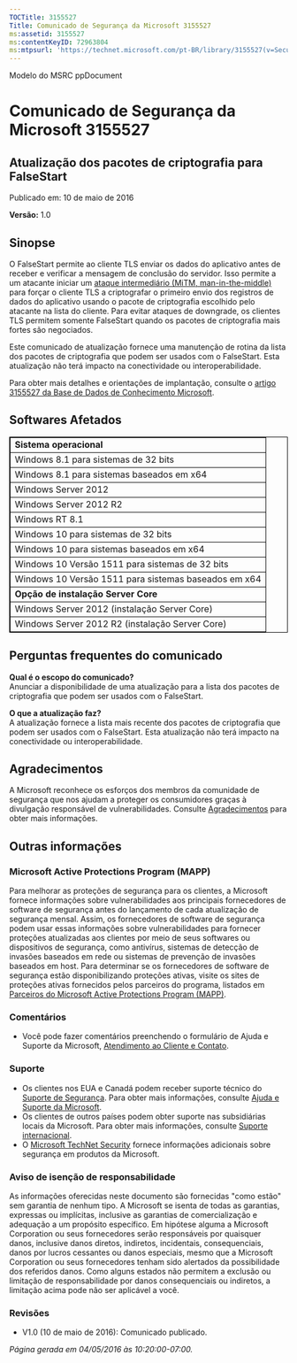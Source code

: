```yaml
---
TOCTitle: 3155527
Title: Comunicado de Segurança da Microsoft 3155527
ms:assetid: 3155527
ms:contentKeyID: 72963804
ms:mtpsurl: 'https://technet.microsoft.com/pt-BR/library/3155527(v=Security.10)'
---
```


Modelo do MSRC ppDocument

Comunicado de Segurança da Microsoft 3155527
============================================

Atualização dos pacotes de criptografia para FalseStart
-------------------------------------------------------

Publicado em: 10 de maio de 2016

**Versão:** 1.0

Sinopse
-------

<span id="sectionToggle0"></span>
O FalseStart permite ao cliente TLS enviar os dados do aplicativo antes de receber e verificar a mensagem de conclusão do servidor. Isso permite a um atacante iniciar um [ataque intermediário (MiTM, man-in-the-middle)](https://technet.microsoft.com/pt-br/library/security/dn848375.aspx) para forçar o cliente TLS a criptografar o primeiro envio dos registros de dados do aplicativo usando o pacote de criptografia escolhido pelo atacante na lista do cliente. Para evitar ataques de downgrade, os clientes TLS permitem somente FalseStart quando os pacotes de criptografia mais fortes são negociados.

Este comunicado de atualização fornece uma manutenção de rotina da lista dos pacotes de criptografia que podem ser usados com o FalseStart. Esta atualização não terá impacto na conectividade ou interoperabilidade.

Para obter mais detalhes e orientações de implantação, consulte o [artigo 3155527 da Base de Dados de Conhecimento Microsoft](http://support.microsoft.com/pt-br/kb/3155527).

Softwares Afetados
------------------

<span id="sectionToggle1"></span>
 
<table style="border:1px solid black;">
<colgroup>
<col width="100%" />
</colgroup>
<tbody>
<tr class="odd">
<td style="border:1px solid black;"><strong>Sistema operacional</strong></td>
</tr>
<tr class="even">
<td style="border:1px solid black;">Windows 8.1 para sistemas de 32 bits</td>
</tr>
<tr class="odd">
<td style="border:1px solid black;">Windows 8.1 para sistemas baseados em x64</td>
</tr>
<tr class="even">
<td style="border:1px solid black;">Windows Server 2012</td>
</tr>
<tr class="odd">
<td style="border:1px solid black;">Windows Server 2012 R2</td>
</tr>
<tr class="even">
<td style="border:1px solid black;">Windows RT 8.1</td>
</tr>
<tr class="odd">
<td style="border:1px solid black;">Windows 10 para sistemas de 32 bits</td>
</tr>
<tr class="even">
<td style="border:1px solid black;">Windows 10 para sistemas baseados em x64</td>
</tr>
<tr class="odd">
<td style="border:1px solid black;">Windows 10 Versão 1511 para sistemas de 32 bits</td>
</tr>
<tr class="even">
<td style="border:1px solid black;">Windows 10 Versão 1511 para sistemas baseados em x64</td>
</tr>
<tr class="odd">
<td style="border:1px solid black;"><strong>Opção de instalação Server Core</strong></td>
</tr>
<tr class="even">
<td style="border:1px solid black;">Windows Server 2012 (instalação Server Core)</td>
</tr>
<tr class="odd">
<td style="border:1px solid black;">Windows Server 2012 R2 (instalação Server Core)</td>
</tr>
</tbody>
</table>
  
Perguntas frequentes do comunicado  
----------------------------------
  
<span id="sectionToggle2"></span>
**Qual é o escopo do comunicado?**  
Anunciar a disponibilidade de uma atualização para a lista dos pacotes de criptografia que podem ser usados com o FalseStart.
  
**O que a atualização faz?**  
A atualização fornece a lista mais recente dos pacotes de criptografia que podem ser usados com o FalseStart. Esta atualização não terá impacto na conectividade ou interoperabilidade.
  
Agradecimentos  
--------------
  
<span id="sectionToggle3"></span>
A Microsoft reconhece os esforços dos membros da comunidade de segurança que nos ajudam a proteger os consumidores graças à divulgação responsável de vulnerabilidades. Consulte [Agradecimentos](https://technet.microsoft.com/pt-br/library/security/mt674627.aspx) para obter mais informações.
  
Outras informações  
------------------
  
<span id="sectionToggle4"></span>
### Microsoft Active Protections Program (MAPP)
  
Para melhorar as proteções de segurança para os clientes, a Microsoft fornece informações sobre vulnerabilidades aos principais fornecedores de software de segurança antes do lançamento de cada atualização de segurança mensal. Assim, os fornecedores de software de segurança podem usar essas informações sobre vulnerabilidades para fornecer proteções atualizadas aos clientes por meio de seus softwares ou dispositivos de segurança, como antivírus, sistemas de detecção de invasões baseados em rede ou sistemas de prevenção de invasões baseados em host. Para determinar se os fornecedores de software de segurança estão disponibilizando proteções ativas, visite os sites de proteções ativas fornecidos pelos parceiros do programa, listados em [Parceiros do Microsoft Active Protections Program (MAPP)](http://technet.microsoft.com/pt-br/security/dn467918).
  
### Comentários
  
-   Você pode fazer comentários preenchendo o formulário de Ajuda e Suporte da Microsoft, [Atendimento ao Cliente e Contato](http://support.microsoft.com/kb/?scid=sw;en;1257&amp;showpage=1&amp;ws=technet&amp;sd=tech).
  
### Suporte
  
-   Os clientes nos EUA e Canadá podem receber suporte técnico do [Suporte de Segurança](https://consumersecuritysupport.microsoft.com/default.aspx?mkt=pt-br). Para obter mais informações, consulte [Ajuda e Suporte da Microsoft](https://support.microsoft.com/pt-br).  
-   Os clientes de outros países podem obter suporte nas subsidiárias locais da Microsoft. Para obter mais informações, consulte [Suporte internacional](http://support.microsoft.com/common/international.aspx?ln=pt-br).  
-   O [Microsoft TechNet Security](http://technet.microsoft.com/pt-br/security/default.aspx) fornece informações adicionais sobre segurança em produtos da Microsoft.
  
### Aviso de isenção de responsabilidade
  
As informações oferecidas neste documento são fornecidas "como estão" sem garantia de nenhum tipo. A Microsoft se isenta de todas as garantias, expressas ou implícitas, inclusive as garantias de comercialização e adequação a um propósito específico. Em hipótese alguma a Microsoft Corporation ou seus fornecedores serão responsáveis por quaisquer danos, inclusive danos diretos, indiretos, incidentais, consequenciais, danos por lucros cessantes ou danos especiais, mesmo que a Microsoft Corporation ou seus fornecedores tenham sido alertados da possibilidade dos referidos danos. Como alguns estados não permitem a exclusão ou limitação de responsabilidade por danos consequenciais ou indiretos, a limitação acima pode não ser aplicável a você.
  
### Revisões
  
-   V1.0 (10 de maio de 2016): Comunicado publicado.
  
*Página gerada em 04/05/2016 às 10:20:00-07:00.*
